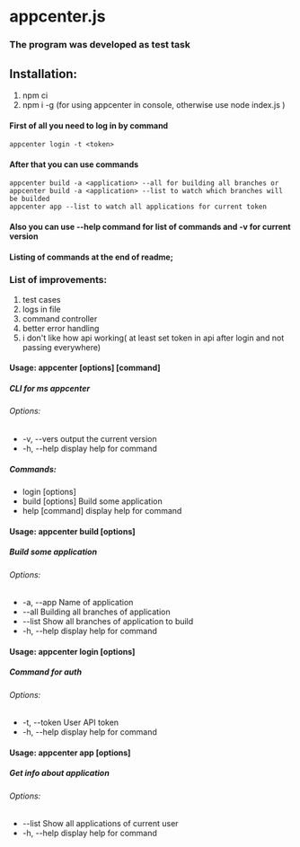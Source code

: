 # appcenter.js

### The program was developed as test task 

## Installation:
1. npm ci
2. npm i -g (for using appcenter in console, otherwise use node index.js <commands>)

#### First of all you need to log in by command 
```
appcenter login -t <token>
```

#### After that you can use commands 
```
appcenter build -a <application> --all for building all branches or
appcenter build -a <application> --list to watch which branches will be builded
appcenter app --list to watch all applications for current token
```
#### Also you can use --help command for list of commands and -v for current version

#### Listing of commands at the end of readme;

### List of improvements:
1. test cases
2. logs in file
3. command controller
4. better error handling
5. i don't like how api working( at least set token in api after login and not passing everywhere)

#### Usage: appcenter [options] [command]
##### CLI for ms appcenter
###### Options:
*  -v, --vers       output the current version
*  -h, --help       display help for command

##### Commands:
*  login [options]
*  build [options]  Build some application
*  help [command]   display help for command

####  Usage: appcenter build [options]
##### Build some application
###### Options:
*  -a, --app <application name>  Name of application
*  --all                         Building all branches of application
*  --list                        Show all branches of application to build
*  -h, --help                    display help for command

#### Usage: appcenter login [options]
##### Command for auth
###### Options:
*  -t, --token <token>  User API token
*  -h, --help           display help for command


#### Usage: appcenter app [options]
##### Get info about application
###### Options:
*  --list      Show all applications of current user
*  -h, --help  display help for command